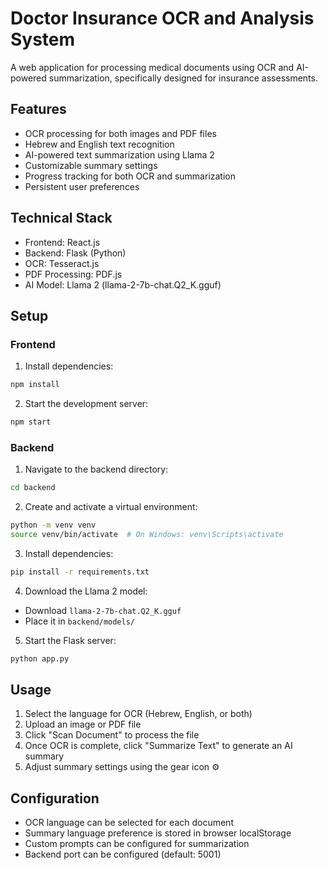 # Doctor Insurance OCR and Analysis System

A web application for processing medical documents using OCR and AI-powered summarization, specifically designed for insurance assessments.

## Features

- OCR processing for both images and PDF files
- Hebrew and English text recognition
- AI-powered text summarization using Llama 2
- Customizable summary settings
- Progress tracking for both OCR and summarization
- Persistent user preferences

## Technical Stack

- Frontend: React.js
- Backend: Flask (Python)
- OCR: Tesseract.js
- PDF Processing: PDF.js
- AI Model: Llama 2 (llama-2-7b-chat.Q2_K.gguf)

## Setup

### Frontend

1. Install dependencies:
```bash
npm install
```

2. Start the development server:
```bash
npm start
```

### Backend

1. Navigate to the backend directory:
```bash
cd backend
```

2. Create and activate a virtual environment:
```bash
python -m venv venv
source venv/bin/activate  # On Windows: venv\Scripts\activate
```

3. Install dependencies:
```bash
pip install -r requirements.txt
```

4. Download the Llama 2 model:
- Download `llama-2-7b-chat.Q2_K.gguf`
- Place it in `backend/models/`

5. Start the Flask server:
```bash
python app.py
```

## Usage

1. Select the language for OCR (Hebrew, English, or both)
2. Upload an image or PDF file
3. Click "Scan Document" to process the file
4. Once OCR is complete, click "Summarize Text" to generate an AI summary
5. Adjust summary settings using the gear icon ⚙️

## Configuration

- OCR language can be selected for each document
- Summary language preference is stored in browser localStorage
- Custom prompts can be configured for summarization
- Backend port can be configured (default: 5001)

